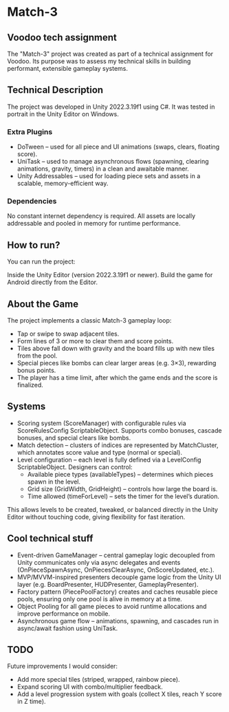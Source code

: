 # Match-3

## Voodoo tech assignment
The "Match-3" project was created as part of a technical assignment for Voodoo. Its purpose was to assess my technical skills in building performant, extensible gameplay systems.

## Technical Description

The project was developed in Unity 2022.3.19f1 using C#.
It was tested in portrait in the Unity Editor on Windows.

### Extra Plugins

- DoTween – used for all piece and UI animations (swaps, clears, floating score).
- UniTask – used to manage asynchronous flows (spawning, clearing animations, gravity, timers) in a clean and awaitable manner.
- Unity Addressables – used for loading piece sets and assets in a scalable, memory-efficient way.

### Dependencies

No constant internet dependency is required.
All assets are locally addressable and pooled in memory for runtime performance.

## How to run?

You can run the project:

Inside the Unity Editor (version 2022.3.19f1 or newer).
Build the game for Android directly from the Editor.

## About the Game

The project implements a classic Match-3 gameplay loop:
- Tap or swipe to swap adjacent tiles.
- Form lines of 3 or more to clear them and score points.
- Tiles above fall down with gravity and the board fills up with new tiles from the pool.
- Special pieces like bombs can clear larger areas (e.g. 3×3), rewarding bonus points.
- The player has a time limit, after which the game ends and the score is finalized.

## Systems
- Scoring system (ScoreManager) with configurable rules via ScoreRulesConfig ScriptableObject. Supports combo bonuses, cascade bonuses, and special clears like bombs.
- Match detection – clusters of indices are represented by MatchCluster, which annotates score value and type (normal or special).
- Level configuration – each level is fully defined via a LevelConfig ScriptableObject. Designers can control:
  - Available piece types (availableTypes) – determines which pieces spawn in the level.
  - Grid size (GridWidth, GridHeight) – controls how large the board is.
  - Time allowed (timeForLevel) – sets the timer for the level’s duration.

This allows levels to be created, tweaked, or balanced directly in the Unity Editor without touching code, giving flexibility for fast iteration.

## Cool technical stuff
- Event-driven GameManager – central gameplay logic decoupled from Unity communicates only via async delegates and events (OnPieceSpawnAsync, OnPiecesClearAsync, OnScoreUpdated, etc.).
- MVP/MVVM-inspired presenters decouple game logic from the Unity UI layer (e.g. BoardPresenter, HUDPresenter, GameplayPresenter).
- Factory pattern (PiecePoolFactory) creates and caches reusable piece pools, ensuring only one pool is alive in memory at a time.
- Object Pooling for all game pieces to avoid runtime allocations and improve performance on mobile.
- Asynchronous game flow – animations, spawning, and cascades run in async/await fashion using UniTask.

## TODO
Future improvements I would consider:
- Add more special tiles (striped, wrapped, rainbow piece).
- Expand scoring UI with combo/multiplier feedback.
- Add a level progression system with goals (collect X tiles, reach Y score in Z time).
  
